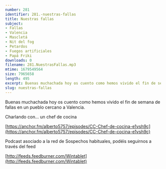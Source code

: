 ```yaml
---
number: 281
identifier: 281.-nuestras-fallas
title: Nuestras fallas
subject:
- Fallas
- Valencia
- Mascletá
- Nit del fog
- Petardos
- Fuegos artificiales
- Papá Friki
downloads: 0
filename: 281.NuestrasFallas.mp3
mtime: 1679549564
size: 7965658
length: 495
excerpt: Buenas muchachada hoy os cuento como hemos vivido el fin de semana de fallas en un pueblo cercano a Valencia.
slug: nuestras-fallas
---
```

Buenas muchachada hoy os cuento como hemos vivido el fin de semana de fallas en un pueblo cercano a Valencia.  

Charlando con... un chef de cocina

[https://anchor.fm/alberto5757/episodes/CC-Chef-de-cocina-e1vsh9c](https://anchor.fm/alberto5757/episodes/CC-Chef-de-cocina-e1vsh9c)

Podcast asociado a la red de Sospechos habituales, podéis seguirnos a través del feed 

[http://feeds.feedburner.com/Wintablet](http://feeds.feedburner.com/Wintablet)